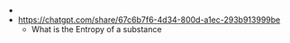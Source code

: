 -
- https://chatgpt.com/share/67c6b7f6-4d34-800d-a1ec-293b913999be
	- What is the Entropy of a substance